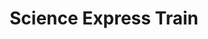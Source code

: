 ---
dateStart: 2011-01-01
dateEnd: 2011-01-01
title: "Science Express Train"
venue: "Science Express Train"
organizer:
credit: "Oliver Wia (www.archi-me-des.com)"
city:
state:
country: Germany
pdfLink: science-train-flyer.pdf
venueImages:
 - sm: image01.sm.jpg
   lg: image01.lg.jpg
 - sm: image02.sm.jpg
   lg: image02.lg.jpg
 - sm: image03.sm.jpg
   lg: image03.lg.jpg
 - sm: image04.sm.jpg
   lg: image04.lg.jpg
---